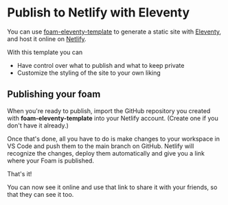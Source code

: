 # Publish to Netlify with Eleventy

You can use [foam-eleventy-template](https://github.com/juanfrank77/foam-eleventy-template) to generate a static site with [Eleventy](https://www.11ty.dev/), and host it online on [Netlify](https://www.netlify.com/).

With this template you can
- Have control over what to publish and what to keep private
- Customize the styling of the site to your own liking

## Publishing your foam

When you're ready to publish, import the GitHub repository you created with **foam-eleventy-template** into your Netlify account. (Create one if you don't have it already.)

Once that's done, all you have to do is make changes to your workspace in VS Code and push them to the main branch on GitHub. Netlify will recognize the changes, deploy them automatically and give you a link where your Foam is published.


That's it!

You can now see it online and use that link to share it with your friends, so that they can see it too.

